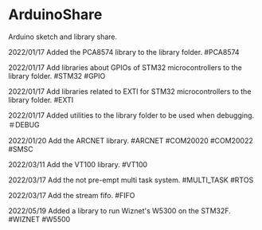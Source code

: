 # ArduinoShare
Arduino sketch and library share.

2022/01/17 Added the PCA8574 library to the library folder.
#PCA8574

2022/01/17 Add libraries about GPIOs of STM32 microcontrollers to the library folder.
#STM32 #GPIO

2022/01/17 Add libraries related to EXTI for STM32 microcontrollers to the library folder. #EXTI

2022/01/17 Added utilities to the library folder to be used when debugging.  ＃DEBUG

2022/01/20 Add the ARCNET library. #ARCNET #COM20020 #COM20022 #SMSC

2022/03/11 Add the VT100 library. #VT100

2022/03/17 Add the not pre-empt multi task system. #MULTI_TASK #RTOS

2022/03/17 Add the stream fifo. #FIFO

2022/05/19 Added a library to run Wiznet's W5300 on the STM32F. #WIZNET #W5500

